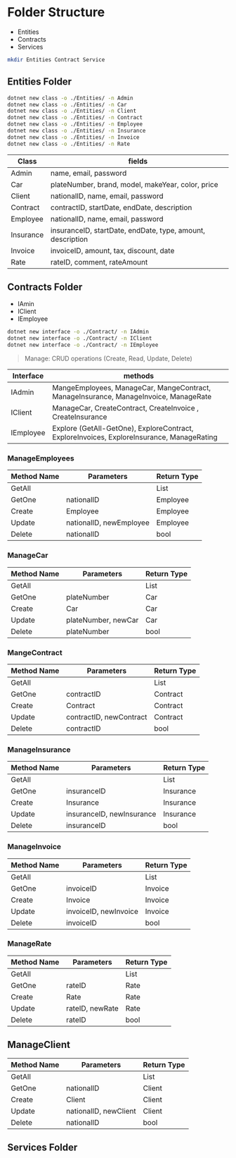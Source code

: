# Folder Structure

- Entities
- Contracts
- Services

```bash
mkdir Entities Contract Service
```

## Entities Folder

```bash
dotnet new class -o ./Entities/ -n Admin
dotnet new class -o ./Entities/ -n Car
dotnet new class -o ./Entities/ -n Client
dotnet new class -o ./Entities/ -n Contract
dotnet new class -o ./Entities/ -n Employee
dotnet new class -o ./Entities/ -n Insurance
dotnet new class -o ./Entities/ -n Invoice
dotnet new class -o ./Entities/ -n Rate
```

| Class     | fields                                                     |
| --------- | ---------------------------------------------------------- |
| Admin     | name, email, password                                      |
| Car       | plateNumber, brand, model, makeYear, color, price          |
| Client    | nationalID, name, email, password                          |
| Contract  | contractID, startDate, endDate, description                |
| Employee  | nationalID, name, email, password                          |
| Insurance | insuranceID, startDate, endDate, type, amount, description |
| Invoice   | invoiceID, amount, tax, discount, date                     |
| Rate      | rateID, comment, rateAmount                                |

## Contracts Folder

- IAmin
- IClient
- IEmployee

```bash
dotnet new interface -o ./Contract/ -n IAdmin
dotnet new interface -o ./Contract/ -n IClient
dotnet new interface -o ./Contract/ -n IEmployee
```

> Manage: CRUD operations (Create, Read, Update, Delete)

| Interface | methods                                                                                   |
| --------- | ----------------------------------------------------------------------------------------- |
| IAdmin    | MangeEmployees, ManageCar, MangeContract, ManageInsurance, ManageInvoice, ManageRate      |
| IClient   | ManageCar, CreateContract, CreateInvoice , CreateInsurance                                |
| IEmployee | Explore (GetAll-GetOne), ExploreContract, ExploreInvoices, ExploreInsurance, ManageRating |

### ManageEmployees

| Method Name | Parameters              | Return Type    |
| ----------- | ----------------------- | -------------- |
| GetAll      |                         | List<Employee> |
| GetOne      | nationalID              | Employee       |
| Create      | Employee                | Employee       |
| Update      | nationalID, newEmployee | Employee       |
| Delete      | nationalID              | bool           |

### ManageCar

| Method Name | Parameters          | Return Type |
| ----------- | ------------------- | ----------- |
| GetAll      |                     | List<Car>   |
| GetOne      | plateNumber         | Car         |
| Create      | Car                 | Car         |
| Update      | plateNumber, newCar | Car         |
| Delete      | plateNumber         | bool        |

### MangeContract

| Method Name | Parameters              | Return Type    |
| ----------- | ----------------------- | -------------- |
| GetAll      |                         | List<Contract> |
| GetOne      | contractID              | Contract       |
| Create      | Contract                | Contract       |
| Update      | contractID, newContract | Contract       |
| Delete      | contractID              | bool           |

### ManageInsurance

| Method Name | Parameters                | Return Type     |
| ----------- | ------------------------- | --------------- |
| GetAll      |                           | List<Insurance> |
| GetOne      | insuranceID               | Insurance       |
| Create      | Insurance                 | Insurance       |
| Update      | insuranceID, newInsurance | Insurance       |
| Delete      | insuranceID               | bool            |

### ManageInvoice

| Method Name | Parameters            | Return Type   |
| ----------- | --------------------- | ------------- |
| GetAll      |                       | List<Invoice> |
| GetOne      | invoiceID             | Invoice       |
| Create      | Invoice               | Invoice       |
| Update      | invoiceID, newInvoice | Invoice       |
| Delete      | invoiceID             | bool          |

### ManageRate

| Method Name | Parameters      | Return Type |
| ----------- | --------------- | ----------- |
| GetAll      |                 | List<Rate>  |
| GetOne      | rateID          | Rate        |
| Create      | Rate            | Rate        |
| Update      | rateID, newRate | Rate        |
| Delete      | rateID          | bool        |

## ManageClient

| Method Name | Parameters            | Return Type  |
| ----------- | --------------------- | ------------ |
| GetAll      |                       | List<Client> |
| GetOne      | nationalID            | Client       |
| Create      | Client                | Client       |
| Update      | nationalID, newClient | Client       |
| Delete      | nationalID            | bool         |

## Services Folder
